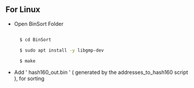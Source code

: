 ## For Linux
- Open BinSort Folder
  
  ```sh

    $ cd BinSort 

    $ sudo apt install -y libgmp-dev
    
    $ make

    ```
- Add ' hash160_out.bin ' ( generated by the addresses_to_hash160 script ), for sorting

    

    
    
    
    
    

  
   
